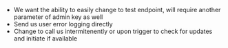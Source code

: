 - We want the ability to easily change to test endpoint, will require another parameter of admin key as well
- Send us user error logging directly
- Change to call us intermitenently or upon trigger to check for updates and initiate if available

